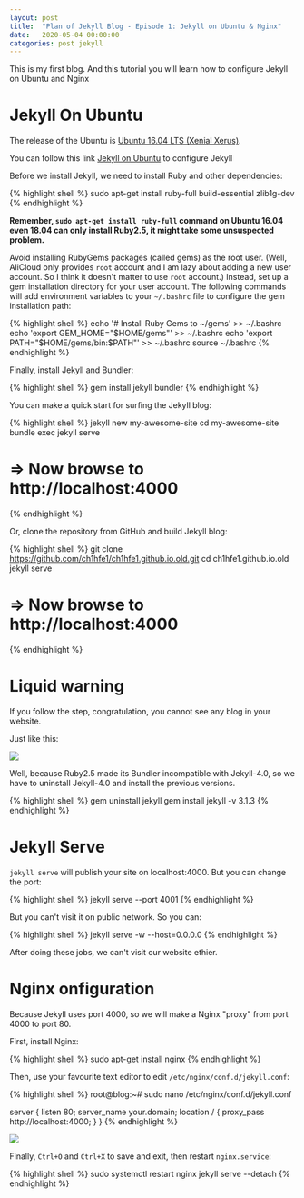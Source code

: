 ```yaml
---
layout: post
title:  "Plan of Jekyll Blog - Episode 1: Jekyll on Ubuntu & Nginx"
date:   2020-05-04 00:00:00
categories: post jekyll
---
```


This is my first blog. And this tutorial you will learn how to configure Jekyll on Ubuntu and Nginx

<!--more-->

# Jekyll On Ubuntu

The release of the Ubuntu is [Ubuntu 16.04 LTS (Xenial Xerus)](https://ubuntu.com/16-04).

You can follow this link [Jekyll on Ubuntu](https://jekyllrb.com/docs/installation/ubuntu/) to configure Jekyll

Before we install Jekyll, we need to install Ruby and other dependencies:

{% highlight shell %}
sudo apt-get install ruby-full build-essential zlib1g-dev
{% endhighlight %}

<strong>Remember, `sudo apt-get install ruby-full` command on Ubuntu 16.04 even 18.04 can only install Ruby2.5, it might take some unsuspected problem.</strong>

Avoid installing RubyGems packages (called gems) as the root user. (Well, AliCloud only provides `root` account and I am lazy about adding a new user account. So I think it doesn't matter to use `root` account.) Instead, set up a gem installation directory for your user account. The following commands will add environment variables to your `~/.bashrc` file to configure the gem installation path:

{% highlight shell %}
echo '# Install Ruby Gems to ~/gems' >> ~/.bashrc
echo 'export GEM_HOME="$HOME/gems"' >> ~/.bashrc
echo 'export PATH="$HOME/gems/bin:$PATH"' >> ~/.bashrc
source ~/.bashrc
{% endhighlight %}

Finally, install Jekyll and Bundler:

{% highlight shell %}
gem install jekyll bundler
{% endhighlight %}

You can make a quick start for surfing the Jekyll blog:

{% highlight shell %}
jekyll new my-awesome-site
cd my-awesome-site
bundle exec jekyll serve
# => Now browse to http://localhost:4000
{% endhighlight %}

Or, clone the repository from GitHub and build Jekyll blog:

{% highlight shell %}
git clone https://github.com/ch1hfe1/ch1hfe1.github.io.old.git
cd ch1hfe1.github.io.old
jekyll serve
# => Now browse to http://localhost:4000
{% endhighlight %}

# Liquid warning

If you follow the step, congratulation, you cannot see any blog in your website.

Just like this:

![](../../../../../img/2020/05/04/unsuspected_error.jpg)

Well, because Ruby2.5 made its Bundler incompatible with Jekyll-4.0, so we have to uninstall Jekyll-4.0 and install the previous versions.

{% highlight shell %}
gem uninstall jekyll
gem install jekyll -v 3.1.3
{% endhighlight %}

# Jekyll Serve

`jekyll serve` will publish your site on localhost:4000. But you can change the port:

{% highlight shell %}
jekyll serve --port 4001
{% endhighlight %}

But you can't visit it on public network. So you can:

{% highlight shell %}
jekyll serve -w --host=0.0.0.0
{% endhighlight %}

After doing these jobs, we can't visit our website ethier.

# Nginx onfiguration

Because Jekyll uses port 4000, so we will make a Nginx "proxy" from port 4000 to port 80.

First, install Nginx:

{% highlight shell %}
sudo apt-get install nginx
{% endhighlight %}

Then, use your favourite text editor to edit `/etc/nginx/conf.d/jekyll.conf`:

{% highlight shell %}
root@blog:~# sudo nano /etc/nginx/conf.d/jekyll.conf

server {
    listen 80;
    server_name your.domain;
    location / {
        proxy_pass http://localhost:4000;
    }
}
{% endhighlight %}

![](../../../../../img/2020/05/04/your_domain.jpg)

Finally, `Ctrl+O` and `Ctrl+X` to save and exit, then restart `nginx.service`:

{% highlight shell %}
sudo systemctl restart nginx
jekyll serve --detach
{% endhighlight %}
